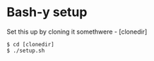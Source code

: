 # Bash-y setup

Set this up by cloning it somethwere - [clonedir]

    $ cd [clonedir]
    $ ./setup.sh

